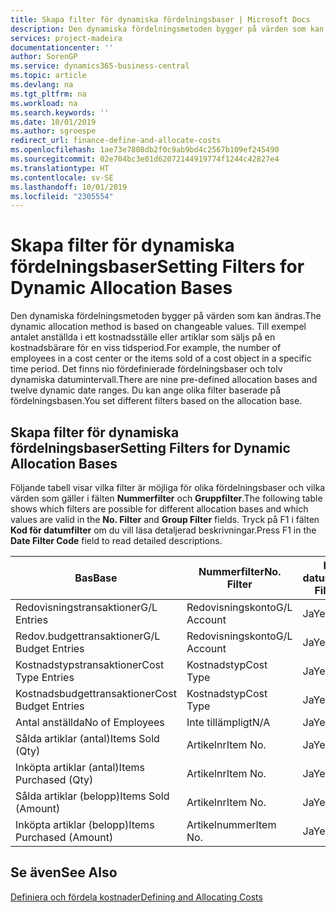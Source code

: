 ```yaml
---
title: Skapa filter för dynamiska fördelningsbaser | Microsoft Docs
description: Den dynamiska fördelningsmetoden bygger på värden som kan ändras. Till exempel antalet anställda i ett kostnadsställe eller artiklar som säljs på en kostnadsbärare för en viss tidsperiod. Det finns nio fördefinierade fördelningsbaser och tolv dynamiska datumintervall. Du kan ange olika filter baserade på fördelningsbasen.
services: project-madeira
documentationcenter: ''
author: SorenGP
ms.service: dynamics365-business-central
ms.topic: article
ms.devlang: na
ms.tgt_pltfrm: na
ms.workload: na
ms.search.keywords: ''
ms.date: 10/01/2019
ms.author: sgroespe
redirect_url: finance-define-and-allocate-costs
ms.openlocfilehash: 1ae73e7808db2f0c9ab9bd4c2567b109ef245490
ms.sourcegitcommit: 02e704bc3e01d62072144919774f1244c42827e4
ms.translationtype: HT
ms.contentlocale: sv-SE
ms.lasthandoff: 10/01/2019
ms.locfileid: "2305554"
---
```

# <a name="setting-filters-for-dynamic-allocation-bases"></a><span data-ttu-id="329ac-106">Skapa filter för dynamiska fördelningsbaser</span><span class="sxs-lookup"><span data-stu-id="329ac-106">Setting Filters for Dynamic Allocation Bases</span></span>
<span data-ttu-id="329ac-107">Den dynamiska fördelningsmetoden bygger på värden som kan ändras.</span><span class="sxs-lookup"><span data-stu-id="329ac-107">The dynamic allocation method is based on changeable values.</span></span> <span data-ttu-id="329ac-108">Till exempel antalet anställda i ett kostnadsställe eller artiklar som säljs på en kostnadsbärare för en viss tidsperiod.</span><span class="sxs-lookup"><span data-stu-id="329ac-108">For example, the number of employees in a cost center or the items sold of a cost object in a specific time period.</span></span> <span data-ttu-id="329ac-109">Det finns nio fördefinierade fördelningsbaser och tolv dynamiska datumintervall.</span><span class="sxs-lookup"><span data-stu-id="329ac-109">There are nine pre-defined allocation bases and twelve dynamic date ranges.</span></span> <span data-ttu-id="329ac-110">Du kan ange olika filter baserade på fördelningsbasen.</span><span class="sxs-lookup"><span data-stu-id="329ac-110">You set different filters based on the allocation base.</span></span>  

## <a name="setting-filters-for-dynamic-allocation-bases"></a><span data-ttu-id="329ac-111">Skapa filter för dynamiska fördelningsbaser</span><span class="sxs-lookup"><span data-stu-id="329ac-111">Setting Filters for Dynamic Allocation Bases</span></span>  
 <span data-ttu-id="329ac-112">Följande tabell visar vilka filter är möjliga för olika fördelningsbaser och vilka värden som gäller i fälten **Nummerfilter** och **Gruppfilter**.</span><span class="sxs-lookup"><span data-stu-id="329ac-112">The following table shows which filters are possible for different allocation bases and which values are valid in the **No. Filter** and **Group Filter** fields.</span></span> <span data-ttu-id="329ac-113">Tryck på F1 i fälten **Kod för datumfilter** om du vill läsa detaljerad beskrivningar.</span><span class="sxs-lookup"><span data-stu-id="329ac-113">Press F1 in the **Date Filter Code** field to read detailed descriptions.</span></span>  

|<span data-ttu-id="329ac-114">**Bas**</span><span class="sxs-lookup"><span data-stu-id="329ac-114">**Base**</span></span>|<span data-ttu-id="329ac-115">**Nummerfilter**</span><span class="sxs-lookup"><span data-stu-id="329ac-115">**No. Filter**</span></span>|<span data-ttu-id="329ac-116">**Kod för datumfilter**</span><span class="sxs-lookup"><span data-stu-id="329ac-116">**Date Filter Code**</span></span>|<span data-ttu-id="329ac-117">**Filter för kostnadsställe**</span><span class="sxs-lookup"><span data-stu-id="329ac-117">**Cost Center Filter**</span></span>|<span data-ttu-id="329ac-118">**Filter för kostnadsbärare**</span><span class="sxs-lookup"><span data-stu-id="329ac-118">**Cost Object Filter**</span></span>|<span data-ttu-id="329ac-119">**Gruppfilter**</span><span class="sxs-lookup"><span data-stu-id="329ac-119">**Group Filter**</span></span>|  
|--------------|----------------------------------------|----------------------------------------------|------------------------------------------------|------------------------------------------------|------------------------------------------|  
|<span data-ttu-id="329ac-120">Redovisningstransaktioner</span><span class="sxs-lookup"><span data-stu-id="329ac-120">G/L Entries</span></span>|<span data-ttu-id="329ac-121">Redovisningskonto</span><span class="sxs-lookup"><span data-stu-id="329ac-121">G/L Account</span></span>|<span data-ttu-id="329ac-122">Ja</span><span class="sxs-lookup"><span data-stu-id="329ac-122">Yes</span></span>|<span data-ttu-id="329ac-123">Ja</span><span class="sxs-lookup"><span data-stu-id="329ac-123">Yes</span></span>|<span data-ttu-id="329ac-124">Ja</span><span class="sxs-lookup"><span data-stu-id="329ac-124">Yes</span></span>|<span data-ttu-id="329ac-125">Inte tillämpligt</span><span class="sxs-lookup"><span data-stu-id="329ac-125">N/A</span></span>|  
|<span data-ttu-id="329ac-126">Redov.budgettransaktioner</span><span class="sxs-lookup"><span data-stu-id="329ac-126">G/L Budget Entries</span></span>|<span data-ttu-id="329ac-127">Redovisningskonto</span><span class="sxs-lookup"><span data-stu-id="329ac-127">G/L Account</span></span>|<span data-ttu-id="329ac-128">Ja</span><span class="sxs-lookup"><span data-stu-id="329ac-128">Yes</span></span>|<span data-ttu-id="329ac-129">Ja</span><span class="sxs-lookup"><span data-stu-id="329ac-129">Yes</span></span>|<span data-ttu-id="329ac-130">Ja</span><span class="sxs-lookup"><span data-stu-id="329ac-130">Yes</span></span>|<span data-ttu-id="329ac-131">Redov.budgetnamn</span><span class="sxs-lookup"><span data-stu-id="329ac-131">G/L Budget Name</span></span>|  
|<span data-ttu-id="329ac-132">Kostnadstypstransaktioner</span><span class="sxs-lookup"><span data-stu-id="329ac-132">Cost Type Entries</span></span>|<span data-ttu-id="329ac-133">Kostnadstyp</span><span class="sxs-lookup"><span data-stu-id="329ac-133">Cost Type</span></span>|<span data-ttu-id="329ac-134">Ja</span><span class="sxs-lookup"><span data-stu-id="329ac-134">Yes</span></span>|<span data-ttu-id="329ac-135">Ja</span><span class="sxs-lookup"><span data-stu-id="329ac-135">Yes</span></span>|<span data-ttu-id="329ac-136">Ja</span><span class="sxs-lookup"><span data-stu-id="329ac-136">Yes</span></span>|<span data-ttu-id="329ac-137">Inte tillämpligt</span><span class="sxs-lookup"><span data-stu-id="329ac-137">N/A</span></span>|  
|<span data-ttu-id="329ac-138">Kostnadsbudgettransaktioner</span><span class="sxs-lookup"><span data-stu-id="329ac-138">Cost Budget Entries</span></span>|<span data-ttu-id="329ac-139">Kostnadstyp</span><span class="sxs-lookup"><span data-stu-id="329ac-139">Cost Type</span></span>|<span data-ttu-id="329ac-140">Ja</span><span class="sxs-lookup"><span data-stu-id="329ac-140">Yes</span></span>|<span data-ttu-id="329ac-141">Ja</span><span class="sxs-lookup"><span data-stu-id="329ac-141">Yes</span></span>|<span data-ttu-id="329ac-142">Ja</span><span class="sxs-lookup"><span data-stu-id="329ac-142">Yes</span></span>|<span data-ttu-id="329ac-143">Budgetnamn</span><span class="sxs-lookup"><span data-stu-id="329ac-143">Budget Name</span></span>|  
|<span data-ttu-id="329ac-144">Antal anställda</span><span class="sxs-lookup"><span data-stu-id="329ac-144">No of Employees</span></span>|<span data-ttu-id="329ac-145">Inte tillämpligt</span><span class="sxs-lookup"><span data-stu-id="329ac-145">N/A</span></span>|<span data-ttu-id="329ac-146">Ja</span><span class="sxs-lookup"><span data-stu-id="329ac-146">Yes</span></span>|<span data-ttu-id="329ac-147">Ja</span><span class="sxs-lookup"><span data-stu-id="329ac-147">Yes</span></span>|<span data-ttu-id="329ac-148">Ja</span><span class="sxs-lookup"><span data-stu-id="329ac-148">Yes</span></span>|<span data-ttu-id="329ac-149">Inte tillämpligt</span><span class="sxs-lookup"><span data-stu-id="329ac-149">N/A</span></span>|  
|<span data-ttu-id="329ac-150">Sålda artiklar (antal)</span><span class="sxs-lookup"><span data-stu-id="329ac-150">Items Sold (Qty)</span></span>|<span data-ttu-id="329ac-151">Artikelnr</span><span class="sxs-lookup"><span data-stu-id="329ac-151">Item No.</span></span>|<span data-ttu-id="329ac-152">Ja</span><span class="sxs-lookup"><span data-stu-id="329ac-152">Yes</span></span>|<span data-ttu-id="329ac-153">Ja</span><span class="sxs-lookup"><span data-stu-id="329ac-153">Yes</span></span>|<span data-ttu-id="329ac-154">Ja</span><span class="sxs-lookup"><span data-stu-id="329ac-154">Yes</span></span>|<span data-ttu-id="329ac-155">Lagerbokföringsmall</span><span class="sxs-lookup"><span data-stu-id="329ac-155">Inventory Posting Group</span></span>|  
|<span data-ttu-id="329ac-156">Inköpta artiklar (antal)</span><span class="sxs-lookup"><span data-stu-id="329ac-156">Items Purchased (Qty)</span></span>|<span data-ttu-id="329ac-157">Artikelnr</span><span class="sxs-lookup"><span data-stu-id="329ac-157">Item No.</span></span>|<span data-ttu-id="329ac-158">Ja</span><span class="sxs-lookup"><span data-stu-id="329ac-158">Yes</span></span>|<span data-ttu-id="329ac-159">Ja</span><span class="sxs-lookup"><span data-stu-id="329ac-159">Yes</span></span>|<span data-ttu-id="329ac-160">Ja</span><span class="sxs-lookup"><span data-stu-id="329ac-160">Yes</span></span>|<span data-ttu-id="329ac-161">Lagerbokföringsmall</span><span class="sxs-lookup"><span data-stu-id="329ac-161">Inventory Posting Group</span></span>|  
|<span data-ttu-id="329ac-162">Sålda artiklar (belopp)</span><span class="sxs-lookup"><span data-stu-id="329ac-162">Items Sold (Amount)</span></span>|<span data-ttu-id="329ac-163">Artikelnr</span><span class="sxs-lookup"><span data-stu-id="329ac-163">Item No.</span></span>|<span data-ttu-id="329ac-164">Ja</span><span class="sxs-lookup"><span data-stu-id="329ac-164">Yes</span></span>|<span data-ttu-id="329ac-165">Ja</span><span class="sxs-lookup"><span data-stu-id="329ac-165">Yes</span></span>|<span data-ttu-id="329ac-166">Ja</span><span class="sxs-lookup"><span data-stu-id="329ac-166">Yes</span></span>|<span data-ttu-id="329ac-167">Lagerbokföringsmall</span><span class="sxs-lookup"><span data-stu-id="329ac-167">Inventory Posting Group</span></span>|  
|<span data-ttu-id="329ac-168">Inköpta artiklar (belopp)</span><span class="sxs-lookup"><span data-stu-id="329ac-168">Items Purchased (Amount)</span></span>|<span data-ttu-id="329ac-169">Artikelnummer</span><span class="sxs-lookup"><span data-stu-id="329ac-169">Item No.</span></span>|<span data-ttu-id="329ac-170">Ja</span><span class="sxs-lookup"><span data-stu-id="329ac-170">Yes</span></span>|<span data-ttu-id="329ac-171">Ja</span><span class="sxs-lookup"><span data-stu-id="329ac-171">Yes</span></span>|<span data-ttu-id="329ac-172">Ja</span><span class="sxs-lookup"><span data-stu-id="329ac-172">Yes</span></span>|<span data-ttu-id="329ac-173">Lagerbokföringsmall</span><span class="sxs-lookup"><span data-stu-id="329ac-173">Inventory Posting Group</span></span>|  

## <a name="see-also"></a><span data-ttu-id="329ac-174">Se även</span><span class="sxs-lookup"><span data-stu-id="329ac-174">See Also</span></span>  
[<span data-ttu-id="329ac-175">Definiera och fördela kostnader</span><span class="sxs-lookup"><span data-stu-id="329ac-175">Defining and Allocating Costs</span></span>](finance-define-and-allocate-costs.md)

